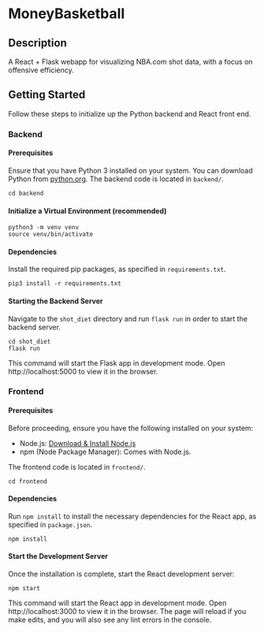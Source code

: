# MoneyBasketball #

## Description
A React + Flask webapp for visualizing NBA.com shot data, with a focus on offensive efficiency.

## Getting Started

Follow these steps to initialize up the Python backend and React front end.

### Backend

#### Prerequisites
Ensure that you have Python 3 installed on your system. You can download Python from [python.org](https://www.python.org/). The backend code is located in `backend/`.

    cd backend

#### Initialize a Virtual Environment (recommended)

    python3 -m venv venv
    source venv/bin/activate

#### Dependencies
Install the required pip packages, as specified in `requirements.txt`.

    pip3 install -r requirements.txt

#### Starting the Backend Server
Navigate to the `shot_diet` directory and run `flask run` in order to start the backend server.

    cd shot_diet
    flask run 

This command will start the Flask app in development mode. Open http://localhost:5000 to view it in the browser.

### Frontend

#### Prerequisites

Before proceeding, ensure you have the following installed on your system:

- Node.js: [Download & Install Node.js](https://nodejs.org/en/download/)
- npm (Node Package Manager): Comes with Node.js.

The frontend code is located in `frontend/`.

    cd frontend

#### Dependencies
Run `npm install` to install the necessary dependencies for the React app, as specified in `package.json`.

    npm install

#### Start the Development Server
Once the installation is complete, start the React development server:

    npm start

This command will start the React app in development mode. Open http://localhost:3000 to view it in the browser. The page will reload if you make edits, and you will also see any lint errors in the console.
